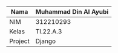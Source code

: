 | Nama      | Muhammad Din Al Ayubi |
| ----------- | ----------- |
| NIM     | 312210293       |
| Kelas   | TI.22.A.3        |
| Project   | Django        |